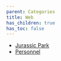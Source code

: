 ```yaml
---
parent: Categories
title: Web
has_children: true
has_toc: false
---
```


* [Jurassic Park](jurassic-park.md)
* [Personnel](personnel.md)
